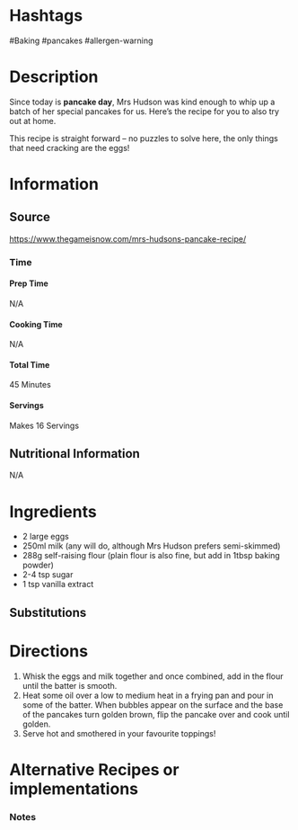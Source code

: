 # Hashtags
#Baking #pancakes #allergen-warning 
# Description
Since today is **pancake day**, Mrs Hudson was kind enough to whip up a batch of her special pancakes for us. Here’s the recipe for you to also try out at home. 

This recipe is straight forward – no puzzles to solve here, the only things that need cracking are the eggs!
# Information
## Source
https://www.thegameisnow.com/mrs-hudsons-pancake-recipe/
### Time
#### Prep Time
N/A
#### Cooking Time
N/A
#### Total Time
45 Minutes
#### Servings
Makes 16 Servings
## Nutritional Information
N/A
# Ingredients
- 2 large eggs
- 250ml milk (any will do, although Mrs Hudson prefers semi-skimmed)  
- 288g self-raising flour (plain flour is also fine, but add in 1tbsp baking powder) 
- 2-4 tsp sugar  
- 1 tsp vanilla extract

## Substitutions

# Directions
1. Whisk the eggs and milk together and once combined, add in the flour until the batter is smooth.  
2. Heat some oil over a low to medium heat in a frying pan and pour in some of the batter. When bubbles appear on the surface and the base of the pancakes turn golden brown, flip the pancake over and cook until golden.  
3. Serve hot and smothered in your favourite toppings!
# Alternative Recipes or implementations

### Notes
